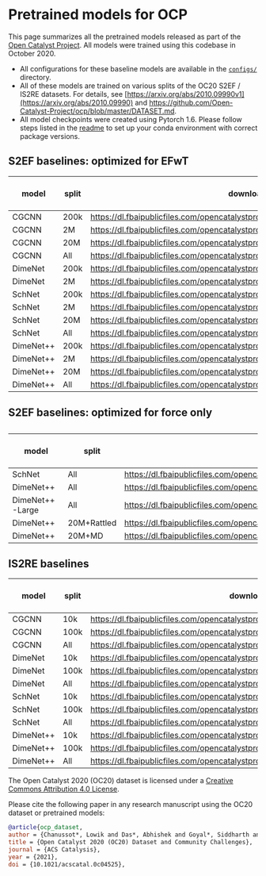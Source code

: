 # Pretrained models for OCP

This page summarizes all the pretrained models released as part of the [Open Catalyst Project](https://opencatalystproject.org/). All models were trained using this codebase in October 2020.

* All configurations for these baseline models are available in the [`configs/`](https://github.com/Open-Catalyst-Project/ocp/tree/master/configs) directory.
* All of these models are trained on various splits of the OC20 S2EF / IS2RE datasets. For details, see [https://arxiv.org/abs/2010.09990v1](https://arxiv.org/abs/2010.09990) and https://github.com/Open-Catalyst-Project/ocp/blob/master/DATASET.md.
* All model checkpoints were created using Pytorch 1.6. Please follow steps listed in the [readme](https://github.com/open-catalyst-Project/ocp#installation) to set up your conda environment with correct package versions.

## S2EF baselines: optimized for EFwT



|model	|split	|downloadable link	|val ID force MAE	|val ID EFwT	|
|---	|---	|---	|---	|---	|
|CGCNN	|200k	|https://dl.fbaipublicfiles.com/opencatalystproject/models/2020_11/s2ef/cgcnn_200k.pt	|0.08	|0%	|
|CGCNN	|2M	|https://dl.fbaipublicfiles.com/opencatalystproject/models/2020_11/s2ef/cgcnn_2M.pt	|0.0673	|0.01%	|
|CGCNN	|20M	|https://dl.fbaipublicfiles.com/opencatalystproject/models/2020_11/s2ef/cgcnn_20M.pt	|0.065	|0%	|
|CGCNN	|All	|https://dl.fbaipublicfiles.com/opencatalystproject/models/2020_11/s2ef/cgcnn_all.pt	|0.0684	|0.01%	|
|DimeNet	|200k	|https://dl.fbaipublicfiles.com/opencatalystproject/models/2020_11/s2ef/dimenet_200k.pt	|0.0693	|0.01%	|
|DimeNet	|2M	|https://dl.fbaipublicfiles.com/opencatalystproject/models/2020_11/s2ef/dimenet_2M.pt	|0.0576	|0.02%	|
|SchNet	|200k	|https://dl.fbaipublicfiles.com/opencatalystproject/models/2020_11/s2ef/schnet_200k.pt	|0.0743	|0%	|
|SchNet	|2M	|https://dl.fbaipublicfiles.com/opencatalystproject/models/2020_11/s2ef/schnet_2M.pt	|0.0737	|0%	|
|SchNet	|20M	|https://dl.fbaipublicfiles.com/opencatalystproject/models/2020_11/s2ef/schnet_20M.pt	|0.0568	|0.03%	|
|SchNet	|All	|https://dl.fbaipublicfiles.com/opencatalystproject/models/2020_11/s2ef/schnet_all_large.pt	|0.0494	|0.12%	|
|DimeNet++	|200k	|https://dl.fbaipublicfiles.com/opencatalystproject/models/2021_02/s2ef/dimenetpp_200k.pt	|0.0741	|0%	|
|DimeNet++	|2M	|https://dl.fbaipublicfiles.com/opencatalystproject/models/2021_02/s2ef/dimenetpp_2M.pt	|0.0595	|0.01%	|
|DimeNet++	|20M	|https://dl.fbaipublicfiles.com/opencatalystproject/models/2021_02/s2ef/dimenetpp_20M.pt	|0.0511	|0.06%	|
|DimeNet++	|All	|https://dl.fbaipublicfiles.com/opencatalystproject/models/2021_02/s2ef/dimenetpp_all.pt	|0.0444	|0.12%	|

## S2EF baselines: optimized for force only

##

|model	|split	|downloadable link	|val ID force MAE	|
|---	|---	|---	|---	|
|SchNet	|All	|https://dl.fbaipublicfiles.com/opencatalystproject/models/2020_11/s2ef/schnet_all_forceonly.pt	|0.0443	|
|DimeNet++	|All	|https://dl.fbaipublicfiles.com/opencatalystproject/models/2020_11/s2ef/dimenetpp_all_forceonly.pt	|0.0334	|
|DimeNet++-Large	|All	|https://dl.fbaipublicfiles.com/opencatalystproject/models/2021_02/s2ef/dimenetpp_large_all_forceonly.pt	|0.02825	|
|DimeNet++	|20M+Rattled	|https://dl.fbaipublicfiles.com/opencatalystproject/models/2021_02/s2ef/dimenetpp_20M_rattled_forceonly.pt	|0.0614	|
|DimeNet++	|20M+MD	|https://dl.fbaipublicfiles.com/opencatalystproject/models/2021_02/s2ef/dimenetpp_20M_md_forceonly.pt	|0.0594	|



## IS2RE baselines



|model	|split	|downloadable link	|val ID energy MAE	|
|---	|---	|---	|---	|
|CGCNN	|10k	|https://dl.fbaipublicfiles.com/opencatalystproject/models/2021_02/is2re/cgcnn_10k.pt	|0.9881	|
|CGCNN	|100k	|https://dl.fbaipublicfiles.com/opencatalystproject/models/2021_02/is2re/cgcnn_100k.pt	|0.6820	|
|CGCNN	|All	|https://dl.fbaipublicfiles.com/opencatalystproject/models/2021_02/is2re/cgcnn_all.pt	|0.6199	|
|DimeNet	|10k	|https://dl.fbaipublicfiles.com/opencatalystproject/models/2020_11/is2re/dimenet_10k.pt	|1.0117	|
|DimeNet	|100k	|https://dl.fbaipublicfiles.com/opencatalystproject/models/2020_11/is2re/dimenet_100k.pt	|0.6658	|
|DimeNet	|All	|https://dl.fbaipublicfiles.com/opencatalystproject/models/2020_11/is2re/dimenet_all.pt	|0.5999	|
|SchNet	|10k	|https://dl.fbaipublicfiles.com/opencatalystproject/models/2021_02/is2re/schnet_10k.pt	|1.0590	|
|SchNet	|100k	|https://dl.fbaipublicfiles.com/opencatalystproject/models/2021_02/is2re/schnet_100k.pt	|0.7137	|
|SchNet	|All	|https://dl.fbaipublicfiles.com/opencatalystproject/models/2021_02/is2re/schnet_all.pt	|0.6458	|
|DimeNet++	|10k	|https://dl.fbaipublicfiles.com/opencatalystproject/models/2021_02/is2re/dimenetpp_10k.pt	|0.8837	|
|DimeNet++	|100k	|https://dl.fbaipublicfiles.com/opencatalystproject/models/2021_02/is2re/dimenetpp_100k.pt	|0.6388	|
|DimeNet++	|All	|https://dl.fbaipublicfiles.com/opencatalystproject/models/2021_02/is2re/dimenetpp_all.pt	|0.5639	|

The Open Catalyst 2020 (OC20) dataset is licensed under a [Creative Commons Attribution 4.0 License](https://creativecommons.org/licenses/by/4.0/legalcode).

Please cite the following paper in any research manuscript using the OC20 dataset or pretrained models:


```bibtex
@article{ocp_dataset,
author = {Chanussot*, Lowik and Das*, Abhishek and Goyal*, Siddharth and Lavril*, Thibaut and Shuaibi*, Muhammed and Riviere, Morgane and Tran, Kevin and Heras-Domingo, Javier and Ho, Caleb and Hu, Weihua and Palizhati, Aini and Sriram, Anuroop and Wood, Brandon and Yoon, Junwoong and Parikh, Devi and Zitnick, C. Lawrence and Ulissi, Zachary},
title = {Open Catalyst 2020 (OC20) Dataset and Community Challenges},
journal = {ACS Catalysis},
year = {2021},
doi = {10.1021/acscatal.0c04525},
```
